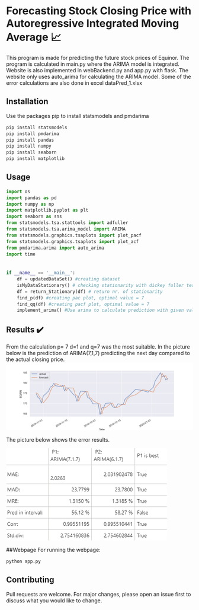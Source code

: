 # Forecasting Stock Closing Price with Autoregressive Integrated Moving Average :chart_with_upwards_trend:

This program is made for predicting the future stock prices of Equinor.
 The program is calculated in main.py where the ARIMA model is integrated. 
 Website is also implemented in webBackend.py and app.py with flask. 
 The website only uses auto_arima for calculating the ARIMA model.
 Some of the error calculations are also done in excel dataPred_1.xlsx

## Installation

Use the packages pip to install statsmodels and pmdarima

```bash
pip install statsmodels
pip install pmdarima
pip install pandas
pip install numpy
pip install seaborn 
pip install matplotlib
```

## Usage

```python
import os
import pandas as pd
import numpy as np
import matplotlib.pyplot as plt
import seaborn as sns
from statsmodels.tsa.stattools import adfuller
from statsmodels.tsa.arima_model import ARIMA
from statsmodels.graphics.tsaplots import plot_pacf
from statsmodels.graphics.tsaplots import plot_acf
from pmdarima.arima import auto_arima
import time


if __name__ == '__main__':
    df = updatedDataSet() #creating dataset
    isMyDataStationary() # checking stationarity with dickey fuller test
    df = return_Stationary(df) # return nr. of stationarity
    find_p(df) #creating pac plot, optimal value = 7
    find_qq(df) #creating pacf plot, optimal value = 7
    implement_arima() #Use arima to calculate prediction with given values
```

## Results :heavy_check_mark:
From the calculation p= 7 d=1 and q=7 was the most suitable.
In the picture below is the prediction of ARIMA(7,1,7) predicting the next day compared to the 
actual closing price. 
![alt text](https://github.com/Fridthoy/ARIMA/blob/master/images/smallfcplot.png)

The picture below shows the error results. 

![alt text](https://github.com/Fridthoy/ARIMA/blob/master/images/resulat.PNG)


##Webpage
For running the webpage: 

```bash
python app.py
```


## Contributing
Pull requests are welcome. For major changes, please open an issue first to discuss what you would like to change.


